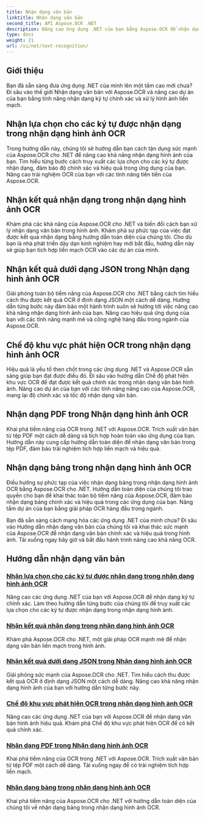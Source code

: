 ```yaml
---
title: Nhận dạng văn bản
linktitle: Nhận dạng văn bản
second_title: API Aspose.OCR .NET
description: Nâng cao ứng dụng .NET của bạn bằng Aspose.OCR để nhận dạng ký tự chính xác. Khám phá các hướng dẫn để có được các lựa chọn, kết quả và định dạng JSON trong nhận dạng hình ảnh OCR.
type: docs
weight: 21
url: /vi/net/text-recognition/
---
```

## Giới thiệu

Bạn đã sẵn sàng đưa ứng dụng .NET của mình lên một tầm cao mới chưa? Đi sâu vào thế giới Nhận dạng văn bản với Aspose.OCR và nâng cao dự án của bạn bằng tính năng nhận dạng ký tự chính xác và xử lý hình ảnh liền mạch.

## Nhận lựa chọn cho các ký tự được nhận dạng trong nhận dạng hình ảnh OCR

Trong hướng dẫn này, chúng tôi sẽ hướng dẫn bạn cách tận dụng sức mạnh của Aspose.OCR cho .NET để nâng cao khả năng nhận dạng hình ảnh của bạn. Tìm hiểu từng bước cách truy xuất các lựa chọn cho các ký tự được nhận dạng, đảm bảo độ chính xác và hiệu quả trong ứng dụng của bạn. Nâng cao trải nghiệm OCR của bạn với các tính năng tiên tiến của Aspose.OCR.

## Nhận kết quả nhận dạng trong nhận dạng hình ảnh OCR

Khám phá các khả năng của Aspose.OCR cho .NET và biến đổi cách bạn xử lý nhận dạng văn bản trong hình ảnh. Khám phá sự phức tạp của việc đạt được kết quả nhận dạng bằng hướng dẫn toàn diện của chúng tôi. Cho dù bạn là nhà phát triển dày dạn kinh nghiệm hay mới bắt đầu, hướng dẫn này sẽ giúp bạn tích hợp liền mạch OCR vào các dự án của mình.

## Nhận kết quả dưới dạng JSON trong Nhận dạng hình ảnh OCR

Giải phóng toàn bộ tiềm năng của Aspose.OCR cho .NET bằng cách tìm hiểu cách thu được kết quả OCR ở định dạng JSON một cách dễ dàng. Hướng dẫn từng bước này đảm bảo một hành trình suôn sẻ hướng tới việc nâng cao khả năng nhận dạng hình ảnh của bạn. Nâng cao hiệu quả ứng dụng của bạn với các tính năng mạnh mẽ và công nghệ hàng đầu trong ngành của Aspose.OCR.

## Chế độ khu vực phát hiện OCR trong nhận dạng hình ảnh OCR

Hiệu quả là yếu tố then chốt trong các ứng dụng .NET và Aspose.OCR sẵn sàng giúp bạn đạt được điều đó. Đi sâu vào hướng dẫn Chế độ phát hiện khu vực OCR để đạt được kết quả chính xác trong nhận dạng văn bản hình ảnh. Nâng cao dự án của bạn với các tính năng nâng cao của Aspose.OCR, mang lại độ chính xác và tốc độ nhận dạng văn bản.

## Nhận dạng PDF trong Nhận dạng hình ảnh OCR

Khai phá tiềm năng của OCR trong .NET với Aspose.OCR. Trích xuất văn bản từ tệp PDF một cách dễ dàng và tích hợp hoàn toàn vào ứng dụng của bạn. Hướng dẫn này cung cấp hướng dẫn toàn diện để nhận dạng văn bản trong tệp PDF, đảm bảo trải nghiệm tích hợp liền mạch và hiệu quả.

## Nhận dạng bảng trong nhận dạng hình ảnh OCR

Điều hướng sự phức tạp của việc nhận dạng bảng trong nhận dạng hình ảnh OCR bằng Aspose.OCR cho .NET. Hướng dẫn toàn diện của chúng tôi trao quyền cho bạn để khai thác toàn bộ tiềm năng của Aspose.OCR, đảm bảo nhận dạng bảng chính xác và hiệu quả trong các ứng dụng của bạn. Nâng tầm dự án của bạn bằng giải pháp OCR hàng đầu trong ngành.

Bạn đã sẵn sàng cách mạng hóa các ứng dụng .NET của mình chưa? Đi sâu vào Hướng dẫn nhận dạng văn bản của chúng tôi và khai thác sức mạnh của Aspose.OCR để nhận dạng văn bản chính xác và hiệu quả trong hình ảnh. Tải xuống ngay bây giờ và bắt đầu hành trình nâng cao khả năng OCR.
## Hướng dẫn nhận dạng văn bản
### [Nhận lựa chọn cho các ký tự được nhận dạng trong nhận dạng hình ảnh OCR](./get-choices-for-recognized-characters/)
Nâng cao các ứng dụng .NET của bạn với Aspose.OCR để nhận dạng ký tự chính xác. Làm theo hướng dẫn từng bước của chúng tôi để truy xuất các lựa chọn cho các ký tự được nhận dạng trong nhận dạng hình ảnh.
### [Nhận kết quả nhận dạng trong nhận dạng hình ảnh OCR](./get-recognition-result/)
Khám phá Aspose.OCR cho .NET, một giải pháp OCR mạnh mẽ để nhận dạng văn bản liền mạch trong hình ảnh.
### [Nhận kết quả dưới dạng JSON trong Nhận dạng hình ảnh OCR](./get-result-as-json/)
Giải phóng sức mạnh của Aspose.OCR cho .NET. Tìm hiểu cách thu được kết quả OCR ở định dạng JSON một cách dễ dàng. Nâng cao khả năng nhận dạng hình ảnh của bạn với hướng dẫn từng bước này.
### [Chế độ khu vực phát hiện OCR trong nhận dạng hình ảnh OCR](./ocr-detect-areas-mode/)
Nâng cao các ứng dụng .NET của bạn với Aspose.OCR để nhận dạng văn bản hình ảnh hiệu quả. Khám phá Chế độ khu vực phát hiện OCR để có kết quả chính xác.
### [Nhận dạng PDF trong Nhận dạng hình ảnh OCR](./recognize-pdf/)
Khai phá tiềm năng của OCR trong .NET với Aspose.OCR. Trích xuất văn bản từ tệp PDF một cách dễ dàng. Tải xuống ngay để có trải nghiệm tích hợp liền mạch.
### [Nhận dạng bảng trong nhận dạng hình ảnh OCR](./recognize-table/)
Khai phá tiềm năng của Aspose.OCR cho .NET với hướng dẫn toàn diện của chúng tôi về nhận dạng bảng trong nhận dạng hình ảnh OCR.